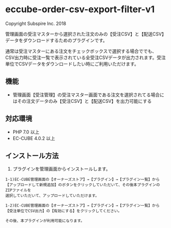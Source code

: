 # eccube-order-csv-export-filter-v1

Copyright Subspire Inc. 2018

管理画面の受注マスターから選択された注文のみの【受注CSV】と【配送CSV】データをダウンロードするためのプラグインです。

通常は受注マスターにある注文をチェックボックスで選択する場合ででも、CSV出力時に受注一覧で表示されている全受注CSVデータが出力されます。受注単位でCSVデータをダウンロードしたい時にご利用いただけます。

## 機能

- 管理画面【受注管理】の受注マスター画面である注文を選択されてる場合にはその注文データのみ【受注CSV】と【配送CSV】を出力可能にする

## 対応環境

- PHP 7.0 以上
- EC-CUBE 4.0.2 以上

## インストール方法

1) プラグインを管理画面からインストールします。

```
1-1)EC-CUBE管理画面の【オーナーズストア】→【プラグイン】→【プラグイン一覧】から
【アップロードして新規追加】のボタンをクリックしていただいて、その後本プラグインのZIPファイルを
選択していただいて、アップロードしていただけます。

1-2)EC-CUBE管理画面の【オーナーズストア】→【プラグイン】→【プラグイン一覧】から
【受注単位でCSV出力】の【有効にする】をクリックしてください。

その後、本プラグインが利用可能になります。
```
